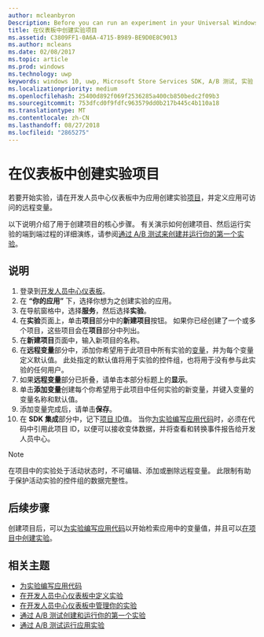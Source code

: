 ```yaml
---
author: mcleanbyron
Description: Before you can run an experiment in your Universal Windows Platform (UWP) app with A/B testing, you must create a project and define your remote variables in the Dev Center dashboard.
title: 在仪表板中创建实验项目
ms.assetid: C3809FF1-0A6A-4715-B989-BE9D0E8C9013
ms.author: mcleans
ms.date: 02/08/2017
ms.topic: article
ms.prod: windows
ms.technology: uwp
keywords: windows 10, uwp, Microsoft Store Services SDK, A/B 测试, 实验
ms.localizationpriority: medium
ms.openlocfilehash: 25400d892f069f2536285a400cb850bedc2f09b3
ms.sourcegitcommit: 753dfcd0f9fdfc963579dd0b217b445c4b110a18
ms.translationtype: MT
ms.contentlocale: zh-CN
ms.lasthandoff: 08/27/2018
ms.locfileid: "2865275"
---
```

# <a name="create-an-experiment-project-in-the-dashboard"></a>在仪表板中创建实验项目

若要开始实验，请在开发人员中心仪表板中为应用创建实验[项目](run-app-experiments-with-a-b-testing.md#terms)，并定义应用可访问的远程变量。

以下说明介绍了用于创建项目的核心步骤。 有关演示如何创建项目、然后运行实验的端到端过程的详细演练，请参阅[通过 A/B 测试来创建并运行你的第一个实验](create-and-run-your-first-experiment-with-a-b-testing.md)。

## <a name="instructions"></a>说明

1. 登录到[开发人员中心仪表板](https://dev.windows.com/overview)。
2. 在 **“你的应用”** 下，选择你想为之创建实验的应用。
3. 在导航窗格中，选择**服务**，然后选择**实验**。
4. 在**实验**页面上，单击**项目**部分中的**新建项目**按钮。 如果你已经创建了一个或多个项目，这些项目会在**项目**部分中列出。
5. 在**新建项目**页面中，输入新项目的名称。
6. 在**远程变量**部分中，添加你希望用于此项目中所有实验的[变量](run-app-experiments-with-a-b-testing.md#terms)，并为每个变量定义默认值。 此处指定的默认值将用于实验的控件组，也将用于没有参与此实验的任何用户。
  1. 如果**远程变量**部分已折叠，请单击本部分标题上的**显示**。
  2. 单击**添加变量**创建每个你希望用于此项目中任何实验的新变量，并键入变量的变量名称和默认值。
  3. 添加变量完成后，请单击**保存**。
3. 在 **SDK 集成**部分中，记下[项目 ID](run-app-experiments-with-a-b-testing.md#terms)值。 当你[为实验编写应用代码](code-your-experiment-in-your-app.md)时，必须在代码中引用此项目 ID，以便可以接收变体数据，并将查看和转换事件报告给开发人员中心。

> [!NOTE]
> 在项目中的实验处于活动状态时，不可编辑、添加或删除远程变量。 此限制有助于保护活动实验的控件组的数据完整性。


## <a name="next-steps"></a>后续步骤

创建项目后，可以[为实验编写应用代码](code-your-experiment-in-your-app.md)以开始检索应用中的变量值，并且可以[在项目中创建实验](define-your-experiment-in-the-dev-center-dashboard.md)。

## <a name="related-topics"></a>相关主题

* [为实验编写应用代码](code-your-experiment-in-your-app.md)
* [在开发人员中心仪表板中定义实验](define-your-experiment-in-the-dev-center-dashboard.md)
* [在开发人员中心仪表板中管理你的实验](manage-your-experiment.md)
* [通过 A/B 测试创建和运行你的第一个实验](create-and-run-your-first-experiment-with-a-b-testing.md)
* [通过 A/B 测试运行应用实验](run-app-experiments-with-a-b-testing.md)
